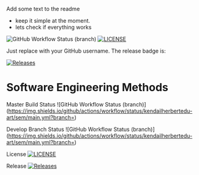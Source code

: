 Add some text to the readme 
- keep it simple at the moment.
- lets check if everything works

![GitHub Workflow Status (branch)](https://img.shields.io/github/actions/workflow/status/kendailherbertedu-art/sem/main.yml?branch=master)
[![LICENSE](https://img.shields.io/github/license/kendailherbertedu-art/sem.svg?style=flat-square)](https://github.com/kendailherbertedu-art/sem/blob/master/LICENSE)

Just replace <github-username> with your GitHub username. The release badge is:

[![Releases](https://img.shields.io/github/release/kendailherbertedu-art/sem/all.svg?style=flat-square)](https://github.com/kendailherbertedu-art/sem/releases)


# Software Engineering Methods
Master Build Status ![GitHub Workflow Status (branch)](https://img.shields.io/github/actions/workflow/status/kendailherbertedu-art/sem/main.yml?branch=<master branch>)

Develop Branch Status ![GitHub Workflow Status (branch)](https://img.shields.io/github/actions/workflow/status/kendailherbertedu-art/sem/main.yml?branch=<develop branch>)

License [![LICENSE](https://img.shields.io/github/license/<username>/<repository>.svg?style=flat-square)](https://github.com/kendailherbertedu-art/sem/blob/master/LICENSE)

Release [![Releases](https://img.shields.io/github/release/<username>/<repository>/all.svg?style=flat-square)](https://github.com/kendailherbertedu-art/sem/releases)